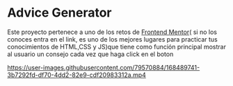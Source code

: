 <h1>Advice Generator</h1>
<p>Este proyecto pertenece a uno de los retos de <a href="https://www.frontendmentor.io/home">Frontend Mentor</a>( si no los conoces entra en el link, es uno de los mejores lugares para practicar tus conocimientos de HTML,CSS y JS)que tiene como función principal mostrar al usuario un consejo cada vez que haga click en el boton</p>
  


https://user-images.githubusercontent.com/79570884/168489741-3b7292fd-df70-4dd2-82e9-cdf20983312a.mp4

